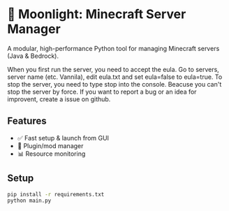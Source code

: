 # 🌙 Moonlight: Minecraft Server Manager

A modular, high-performance Python tool for managing Minecraft servers (Java & Bedrock).

When you first run the server, you need to accept the eula. Go to servers, server name (etc. Vannila), edit eula.txt and set eula=false to eula=true. To stop the server, you need to type stop into the console. Beacuse you can't stop the server by force. If you want to report a bug or an idea for improvent, create a issue on github.

## Features
- ✅ Fast setup & launch from GUI
- 🧩 Plugin/mod manager
- 📊 Resource monitoring

## Setup
```bash
pip install -r requirements.txt
python main.py 
```

